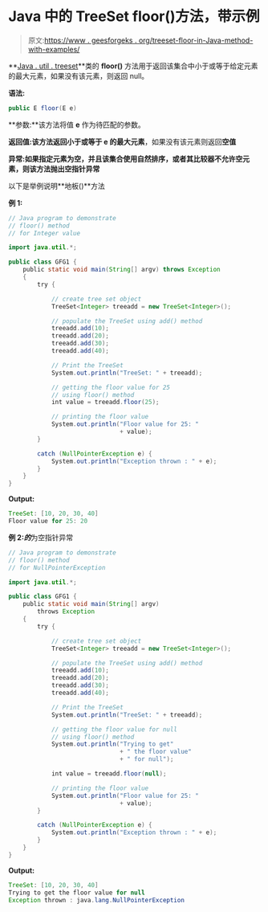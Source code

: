 # Java 中的 TreeSet floor()方法，带示例

> 原文:[https://www . geesforgeks . org/treeset-floor-in-Java-method-with-examples/](https://www.geeksforgeeks.org/treeset-floor-method-in-java-with-examples/)

**[Java . util . treeset<E>](https://www.geeksforgeeks.org/treeset-in-java-with-examples/)**类的 **floor()** 方法用于返回该集合中小于或等于给定元素的最大元素，如果没有该元素，则返回 null。

**语法:**

```java
public E floor(E e)
```

**参数:**该方法将值 **e** 作为待匹配的参数。

**返回值:**该方法返回小于或等于 e 的**最大元素**，如果没有该元素则返回**空值**

**异常:**如果指定元素为空，并且该集合使用自然排序，或者其比较器不允许空元素，则该方法抛出**空指针异常**

以下是举例说明**地板()**方法

**例 1:**

```java
// Java program to demonstrate
// floor() method
// for Integer value

import java.util.*;

public class GFG1 {
    public static void main(String[] argv) throws Exception
    {
        try {

            // create tree set object
            TreeSet<Integer> treeadd = new TreeSet<Integer>();

            // populate the TreeSet using add() method
            treeadd.add(10);
            treeadd.add(20);
            treeadd.add(30);
            treeadd.add(40);

            // Print the TreeSet
            System.out.println("TreeSet: " + treeadd);

            // getting the floor value for 25
            // using floor() method
            int value = treeadd.floor(25);

            // printing the floor value
            System.out.println("Floor value for 25: "
                               + value);
        }

        catch (NullPointerException e) {
            System.out.println("Exception thrown : " + e);
        }
    }
}
```

**Output:**

```java
TreeSet: [10, 20, 30, 40]
Floor value for 25: 20

```

**例 2:*的***为空指针异常

```java
// Java program to demonstrate
// floor() method
// for NullPointerException

import java.util.*;

public class GFG1 {
    public static void main(String[] argv)
        throws Exception
    {
        try {

            // create tree set object
            TreeSet<Integer> treeadd = new TreeSet<Integer>();

            // populate the TreeSet using add() method
            treeadd.add(10);
            treeadd.add(20);
            treeadd.add(30);
            treeadd.add(40);

            // Print the TreeSet
            System.out.println("TreeSet: " + treeadd);

            // getting the floor value for null
            // using floor() method
            System.out.println("Trying to get"
                               + " the floor value"
                               + " for null");

            int value = treeadd.floor(null);

            // printing the floor value
            System.out.println("Floor value for 25: "
                               + value);
        }

        catch (NullPointerException e) {
            System.out.println("Exception thrown : " + e);
        }
    }
}
```

**Output:**

```java
TreeSet: [10, 20, 30, 40]
Trying to get the floor value for null
Exception thrown : java.lang.NullPointerException

```